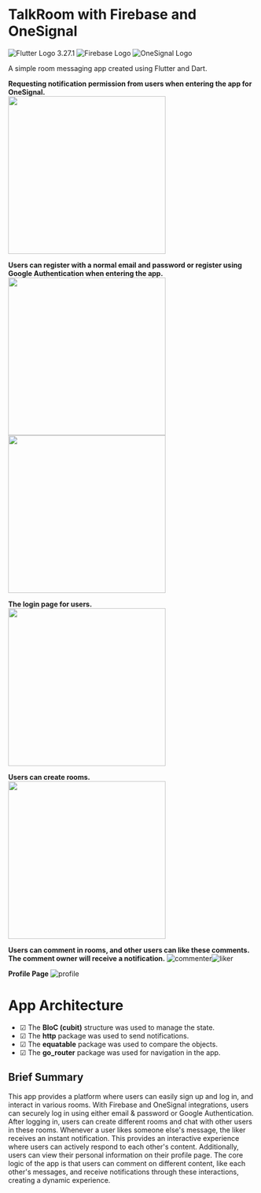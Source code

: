 # TalkRoom with Firebase and OneSignal

![Flutter Logo](https://img.icons8.com/?size=48&id=7I3BjCqe9rjG&format=png) 3.27.1 ![Firebase Logo](https://img.icons8.com/?size=48&id=62452&format=png)  ![OneSignal Logo](https://img.icons8.com/?size=48&id=LEgCLBzQop5Z&format=png) 

A simple room messaging app created using Flutter and Dart.

**Requesting notification permission from users when entering the app for OneSignal.**
<br/>
<img src="https://github.com/user-attachments/assets/9ecc1e06-b039-49de-b4bf-875d1e7c158a"  width="320">

**Users can register with a normal email and password or register using Google Authentication when entering the app.**
<br/>
<img src="https://github.com/user-attachments/assets/d12df783-84b4-4516-8e6a-8623767e1d96"  width="320"> <img src="https://github.com/user-attachments/assets/67584f26-b9cb-4cf8-a8a9-08a4a4e942c0"  width="320">

**The login page for users.**
<br/>
<img src="https://github.com/user-attachments/assets/541447b4-0a53-4bed-8e1b-60059698bb94"  width="320">

**Users can create rooms.**
<br/>
<img src="https://github.com/user-attachments/assets/3fd2659b-5977-41f7-91ba-afc82dec5743"  width="320">

**Users can comment in rooms, and other users can like these comments. The comment owner will receive a notification.**
![commenter](https://github.com/user-attachments/assets/9ce284aa-861d-4ba0-ba9f-6738c50817dd)![liker](https://github.com/user-attachments/assets/4118803b-1177-4d23-b36d-7db6ba058ed1)

**Profile Page**
![profile](https://github.com/user-attachments/assets/6c579653-4bbe-4ae0-a45b-0e2eaade2301)

# App Architecture

- &#9745; The **BloC (cubit)** structure was used to manage the state.
- &#9745; The **http** package was used to send notifications.
- &#9745; The **equatable** package was used to compare the objects.
- &#9745; The **go_router** package was used for navigation in the app.

## Brief Summary

This app provides a platform where users can easily sign up and log in, and interact in various rooms. With Firebase and OneSignal integrations, users can securely log in using either email & password or Google Authentication.
After logging in, users can create different rooms and chat with other users in these rooms. Whenever a user likes someone else's message, the liker receives an instant notification. This provides an interactive experience where users can actively respond to each other's content.
Additionally, users can view their personal information on their profile page.
The core logic of the app is that users can comment on different content, like each other's messages, and receive notifications through these interactions, creating a dynamic experience.
